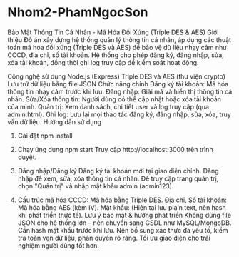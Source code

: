 # Nhom2-PhamNgocSon
Bảo Mật Thông Tin Cá Nhân - Mã Hóa Đối Xứng (Triple DES & AES)
Giới thiệu
Đồ án xây dựng hệ thống quản lý thông tin cá nhân, áp dụng các thuật toán mã hóa đối xứng (Triple DES và AES) để bảo vệ dữ liệu nhạy cảm như CCCD, địa chỉ, số tài khoản. Hệ thống cho phép đăng ký, đăng nhập, sửa, xóa tài khoản, đồng thời ghi log truy cập để kiểm soát hoạt động.

Công nghệ sử dụng
Node.js (Express)
Triple DES và AES (thư viện crypto)
Lưu trữ dữ liệu bằng file JSON
Chức năng chính
Đăng ký tài khoản: Mã hóa thông tin nhạy cảm trước khi lưu.
Đăng nhập: Giải mã và hiển thị thông tin cá nhân.
Sửa/Xóa thông tin: Người dùng có thể cập nhật hoặc xóa tài khoản của mình.
Quản trị: Xem danh sách, chi tiết user và log truy cập (qua admin.html).
Ghi log: Lưu lại mọi thao tác đăng ký, đăng nhập, sửa, xóa, truy vấn dữ liệu.
Hướng dẫn sử dụng
1. Cài đặt
npm install
2. Chạy ứng dụng
npm start
Truy cập http://localhost:3000 trên trình duyệt.

3. Đăng nhập/Đăng ký
Đăng ký tài khoản mới tại giao diện chính.
Đăng nhập để xem, sửa, xóa thông tin cá nhân.
Để truy cập trang quản trị, chọn "Quản trị" và nhập mật khẩu admin (admin123).
4. Cấu trúc mã hóa
CCCD: Mã hóa bằng Triple DES.
Địa chỉ, Số tài khoản: Mã hóa bằng AES (kèm IV).
Mật khẩu: (Hiện tại lưu plain text, nên hash khi phát triển thực tế).
Lưu ý bảo mật & hướng phát triển
Không dùng file JSON cho hệ thống lớn – nên chuyển sang CSDL như MySQL/MongoDB.
Cần hash mật khẩu trước khi lưu.
Nên bổ sung xác thực đa yếu tố, kiểm tra toàn vẹn dữ liệu, phân quyền rõ ràng.
Tối ưu giao diện cho trải nghiệm người dùng tốt hơn.
